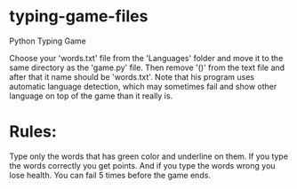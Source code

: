 # typing-game-files
Python Typing Game

Choose your 'words.txt' file from the 'Languages' folder and move it to the same directory as the 'game.py' file. Then remove '()' from the text file and after that it name should be 'words.txt'. Note that his program uses automatic language detection, which may sometimes fail and show other language on top of the game than it really is.

# Rules:
Type only the words that has green color and underline on them. If you type the words correctly you get points. And if you type the words wrong you lose health. You can fail 5 times before the game ends.
